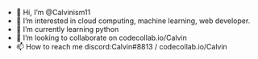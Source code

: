 - 👋 Hi, I’m @Calvinism11
- 👀 I’m interested in cloud computing, machine learning, web developer.
- 🌱 I’m currently learning python
- 💞️ I’m looking to collaborate on codecollab.io/Calvin
- 📫 How to reach me discord:Calvin#8813 / codecollab.io/Calvin
